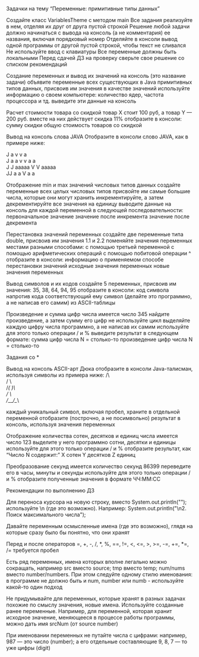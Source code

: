 Задачки на тему
“Переменные: примитивные типы данных”

Создайте класс VariablesTheme с методом main
Все задания реализуйте в нем, отделяя их друг от друга пустой строкой
Решение любой задачи должно начинаться с вывода на консоль (а не комментария) ее названия, включая порядковый номер
Отделяйте в консоли вывод одной программы от другой пустой строкой, чтобы текст не сливался
Не используйте ввод с клавиатуры
Все переменные должны быть локальными
Перед сдачей ДЗ на проверку сверьте свое решение со списком рекомендаций

Создание переменных и вывод их значений на консоль (это название задачи)
объявите переменные всех существующих в Java примитивных типов данных, присвоив им значения
в качестве значений используйте информацию о своем компьютере: количество ядер, частота процессора и тд.
выведите эти данные на консоль

Расчет стоимости товара со скидкой
товар X стоит 100 руб, а товар Y — 200 руб.
вместе на них действует скидка 11%
отобразите в консоли:
сумму скидки
общую стоимость товаров со скидкой

Вывод на консоль слова JAVA
Отобразите в консоли слово JAVA, как в примере ниже:

   J    a  v     v  a                                                  
   J   a a  v   v  a a                                                 
J  J  aaaaa  V V  aaaaa                                                
 JJ  a     a  V  a     a


Отображение min и max значений числовых типов данных
создайте переменные всех целых числовых типов
присвойте им самые большие числа, которые они могут хранить
инкрементируйте, а затем декрементируйте все значения на единицу
выводите данные на консоль для каждой переменной в следующей последовательности:
первоначальное значение
значение после инкремента
значение после декремента

Перестановка значений переменных
создайте две переменные типа double, присвоив им значения 1.1 и 2.2
поменяйте значения переменных местами разными способами:
с помощью третьей переменной
с помощью арифметических операций
с помощью побитовой операции ^
отобразите в консоли:
информацию о применяемом способе перестановки значений
исходные значения переменных
новые значения переменных

Вывод символов и их кодов
создайте 5 переменных, присвоив им значения: 35, 38, 64, 94, 95
отобразите в консоли:
код символа
напротив кода соответствующий ему символ (делайте это программно, а не написав его самим) из ASCII-таблицы

Произведение и сумма цифр числа
имеется число 345
найдите произведение, а затем сумму его цифр
не используйте цикл
выделяйте каждую цифру числа программно, а не написав их самим
используйте для этого только операции / и %
выведите результат в следующем формате:
сумма цифр числа N = столько-то
произведение цифр числа N = столько-то

Задания со *

Вывод на консоль ASCII-арт Дюка
отобразите в консоли Java-талисман, используя символы из примера ниже:
    /\                                                                                                                                       
   /  \                                                                                                                                      
  /_( )\                                                                                                                                     
 /      \                                                                                                                                    
/____/\__\


каждый уникальный символ, включая пробел, храните в отдельной переменной
отобразите (построчно, а не посимвольно) результат в консоль, используя значения переменных

Отображение количества сотен, десятков и единиц числа
имеется число 123
выделите у него программно сотни, десятки и единицы
используйте для этого только операции / и %
отобразите результат, как “Число N содержит:”
X сотен
Y десятков
Z единиц

Преобразование секунд
имеется количество секунд 86399
переведите его в часы, минуты и секунды
используйте для этого только операции / и %
отобразите полученные значения в формате ЧЧ:ММ:СС

Рекомендации по выполнению ДЗ

Для переноса курсора на новую строку, вместо System.out.println(""); используйте \n (где это возможно). Например:
System.out.println("\n2. Поиск максимального числа");


Давайте переменным осмысленные имена (где это возможно), глядя на которые сразу было бы понятно, что они хранят

Перед и после операторов =, +, -, /, *, %, ==, !=, <, <=, >, >=, -=, +=, *=, /= требуется пробел

Есть ряд переменных, имена которых вполне легально можно сокращать, например src вместо source; tmp вместо temp; num/nums вместо number/numbers. При этом следуйте одному стилю именования: в программе не должно быть и num, number или numb - используйте какой-то один подход

Не придумывайте для переменных, которые хранят в разных задачах похожие по смыслу значения, новые имена. Используйте созданные ранее переменные. Например, для переменной, которая хранит исходное значение, меняющееся в процессе работы программы, можно дать имя srcNum (от source number)

При именовании переменных не путайте числа с цифрами: например, 987 — это число (number); а его отдельные составляющие 9, 8, 7 — то уже цифры (digit)
